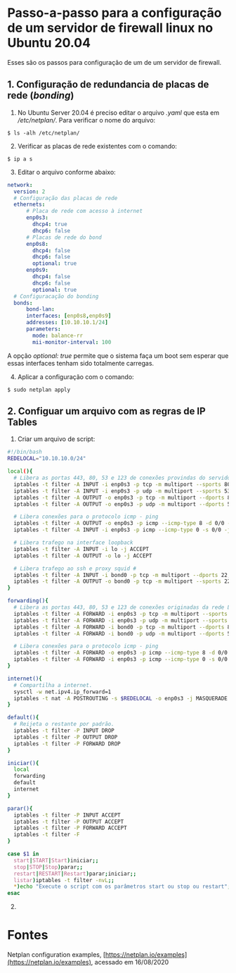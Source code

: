 # Passo-a-passo para a configuração de um servidor de firewall linux no Ubuntu 20.04

Esses são os passos para configuração de um de um servidor de firewall.

## 1. Configuração de redundancia de placas de rede  (_bonding_)

1. No Ubuntu Server 20.04 é preciso editar o arquivo _.yaml_ que esta em  _/etc/netplan/_. Para verificar o nome do arquivo:
  ~~~ terminal
  $ ls -alh /etc/netplan/
  ~~~

2. Verificar as placas de rede existentes com o comando:
  ~~~ terminal
  $ ip a s
  ~~~

3. Editar o arquivo conforme abaixo:
  ~~~ yaml
  network:
    version: 2
    # Configuração das placas de rede
    ethernets:
        # Placa de rede com acesso à internet
        enp0s3:
          dhcp4: true
          dhcp6: false
        # Placas de rede do bond
        enp0s8:
          dhcp4: false
          dhcp6: false
          optional: true
        enp0s9:
          dhcp4: false
          dhcp6: false
          optional: true
    # Configuracação do bonding
    bonds:
        bond-lan:
        interfaces: [enp0s8,enp0s9]
        addresses: [10.10.10.1/24]
        parameters:
          mode: balance-rr
          mii-monitor-interval: 100
  ~~~
  
  A opção _optional: true_ permite que o sistema faça um boot sem esperar que essas interfaces tenham sido totalmente carregas.

4. Aplicar a configuração com o comando:
  ~~~ terminal
  $ sudo netplan apply
  ~~~

## 2. Configuar um arquivo com as regras de IP Tables

1. Criar um arquivo de script:
  ~~~ bash
  #!/bin/bash
  REDELOCAL="10.10.10.0/24"

  local(){
    # Libera as portas 443, 80, 53 e 123 de conexões provindas do servidor firewall
    iptables -t filter -A INPUT -i enp0s3 -p tcp -m multiport --sports 80,443 -j ACCEPT
    iptables -t filter -A INPUT -i enp0s3 -p udp -m multiport --sports 53,123 -j ACCEPT
    iptables -t filter -A OUTPUT -o enp0s3 -p tcp -m multiport --dports 80,443 -j ACCEPT
    iptables -t filter -A OUTPUT -o enp0s3 -p udp -m multiport --dports 53,123 -j ACCEPT

    # Libera conexões para o protocolo icmp - ping
    iptables -t filter -A OUTPUT -o enp0s3 -p icmp --icmp-type 8 -d 0/0 -j ACCEPT
    iptables -t filter -A INPUT -i enp0s3 -p icmp --icmp-type 0 -s 0/0 -j ACCEPT

    # Libera trafego na interface loopback
    iptables -t filter -A INPUT -i lo -j ACCEPT
    iptables -t filter -A OUTPUT -o lo -j ACCEPT

    # Libera trafego ao ssh e proxy squid #
    iptables -t filter -A INPUT -i bond0 -p tcp -m multiport --dports 22,3128 -s $REDELOCAL -j ACCEPT
    iptables -t filter -A OUTPUT -o bond0 -p tcp -m multiport --sports 22,3128 -d $REDELOCAL -j ACCEPT
  }

  forwarding(){
    # Libera as portas 443, 80, 53 e 123 de conexões originadas da rede LAN $REDELOCAL 
    iptables -t filter -A FORWARD -i enp0s3 -p tcp -m multiport --sports 80,443 -d $REDELOCAL -j ACCEPT
    iptables -t filter -A FORWARD -i enp0s3 -p udp -m multiport --sports 53,123 -d $REDELOCAL -j ACCEPT
    iptables -t filter -A FORWARD -i bond0 -p tcp -m multiport --dports 80,443 -s $REDELOCAL -j ACCEPT
    iptables -t filter -A FORWARD -i bond0 -p udp -m multiport --dports 53,123 -s $REDELOCAL -j ACCEPT

    # Libera conexões para o protocolo icmp - ping
    iptables -t filter -A FORWARD -o enp0s3 -p icmp --icmp-type 8 -d 0/0 -s $REDELOCAL -j ACCEPT
    iptables -t filter -A FORWARD -i enp0s3 -p icmp --icmp-type 0 -s 0/0 -d $REDELOCAL -j ACCEPT
  }

  internet(){
    # Compartilha a internet.
    sysctl -w net.ipv4.ip_forward=1
    iptables -t nat -A POSTROUTING -s $REDELOCAL -o enp0s3 -j MASQUERADE
  }

  default(){
    # Reijeta o restante por padrão.
    iptables -t filter -P INPUT DROP
    iptables -t filter -P OUTPUT DROP
    iptables -t filter -P FORWARD DROP
  }

  iniciar(){
    local
    forwarding
    default
    internet
  }

  parar(){
    iptables -t filter -P INPUT ACCEPT
    iptables -t filter -P OUTPUT ACCEPT
    iptables -t filter -P FORWARD ACCEPT
    iptables -t filter -F
  }

  case $1 in
    start|START|Start)iniciar;;
    stop|STOP|Stop)parar;;
    restart|RESTART|Restart)parar;iniciar;;
    listar)iptables -t filter -nvL;;
    *)echo "Execute o script com os parâmetros start ou stop ou restart";;
  esac
  ~~~

2. 

# Fontes

Netplan configuration examples, [https://netplan.io/examples](https://netplan.io/examples), acessado em 16/08/2020
